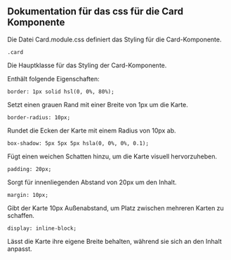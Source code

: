## Dokumentation für das css für die Card Komponente

Die Datei Card.module.css definiert das Styling für die Card-Komponente.

```
.card
```
Die Hauptklasse für das Styling der Card-Komponente.


Enthält folgende Eigenschaften:
```
border: 1px solid hsl(0, 0%, 80%);
```
Setzt einen grauen Rand mit einer Breite von 1px um die Karte.


```
border-radius: 10px;
```
Rundet die Ecken der Karte mit einem Radius von 10px ab.


```
box-shadow: 5px 5px 5px hsla(0, 0%, 0%, 0.1);
```
Fügt einen weichen Schatten hinzu, um die Karte visuell hervorzuheben.


```
padding: 20px;
```
Sorgt für innenliegenden Abstand von 20px um den Inhalt.


```
margin: 10px;
```
Gibt der Karte 10px Außenabstand, um Platz zwischen mehreren Karten zu schaffen.


```
display: inline-block;
```
Lässt die Karte ihre eigene Breite behalten, während sie sich an den Inhalt anpasst.
